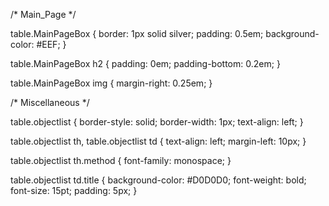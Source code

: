 
/* Main_Page */

table.MainPageBox
{
  border: 1px solid silver;
  padding: 0.5em;
  background-color: #EEF;
}

table.MainPageBox h2
{
  padding: 0em;
  padding-bottom: 0.2em;
}

table.MainPageBox img
{
  margin-right: 0.25em;
}


/* Miscellaneous */

table.objectlist
{
  border-style: solid;
  border-width: 1px;
  text-align: left;
}

table.objectlist th,
table.objectlist td
{
  text-align: left;
  margin-left: 10px;
}

table.objectlist th.method
{
  font-family: monospace;
}

table.objectlist td.title
{
  background-color: #D0D0D0;
  font-weight: bold;
  font-size: 15pt;
  padding: 5px;
}
